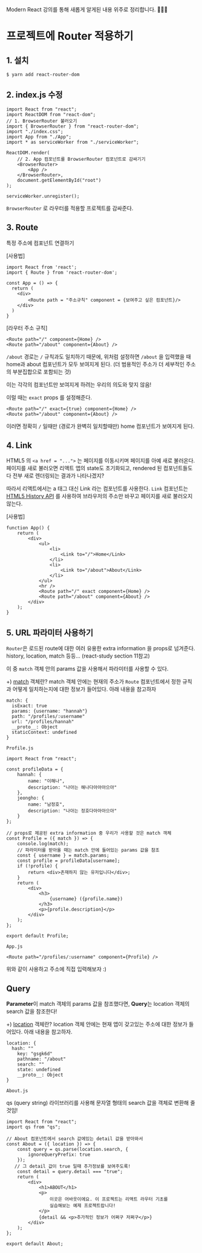Modern React 강의를 통해 새롭게 알게된 내용 위주로 정리합니다. 🙆🏻‍♀️

# 프로젝트에 Router 적용하기

## 1. 설치

```bash
$ yarn add react-router-dom
```

## 2. index.js 수정

```react
import React from "react";
import ReactDOM from "react-dom";
// 1. BrowserRouter 불러오기
import { BrowserRouter } from "react-router-dom";
import "./index.css";
import App from "./App";
import * as serviceWorker from "./serviceWorker";

ReactDOM.render(
  	// 2. App 컴포넌트를 BrowserRouter 컴포넌트로 감싸기기 
    <BrowserRouter>
        <App />
    </BrowserRouter>,
    document.getElementById("root")
);

serviceWorker.unregister();

```

`BrowserRouter` 로 라우터를 적용할 프로젝트를 감싸준다.

## 3. Route

특정 주소에 컴포넌트 연결하기

[사용법]

```react
import React from 'react';
import { Route } from 'react-router-dom';

const App = () => {
  return (
  	<div>
    	<Route path = "주소규칙" component = {보여주고 싶은 컴포넌트}/>
    </div>
  )
}
```

[라우터 주소 규칙]

```react
<Route path="/" component={Home} />
<Route path="/about" component={About} />
```

`/about` 경로는 `/` 규칙과도 일치하기 때문에, 위처럼 설정하면 `/about` 을 입력했을 때 home과 about 컴포넌트가 모두 보여지게 된다. (더 범용적인 주소가 더 세부적인 주소의 부분집합으로 포함되는 것)

이는 각각의 컴포넌트만 보여지게 하려는 우리의 의도와 맞지 않음!  

이럴 때는 `exact` props 를 설정해준다.

```react
<Route path="/" exact={true} component={Home} />
<Route path="/about" component={About} />
```

이러면 정확히 `/` 일때만 (경로가 완벽히 일치할때만) home 컴포넌트가 보여지게 된다.

## 4. Link

HTML5 의 `<a href = "...">` 는 페이지를 이동시키며 페이지를 아예 새로 불러온다. 페이지를 새로 불러오면 리액트 앱의 state도 초기화되고, rendered 된 컴포넌트들도 다 전부 새로 렌더링되는 결과가 나타나겠지?

따라서 리액트에서는 a 태그 대신 Link 라는 컴포넌트를 사용한다. `Link` 컴포넌트는 [HTML5 History API](https://developer.mozilla.org/ko/docs/Web/API/History) 를 사용하여 브라우저의 주소만 바꾸고 페이지를 새로 불러오지 않는다.

[사용법]

```react
function App() {
    return (
        <div>
            <ul>
                <li>
                    <Link to="/">Home</Link>
                </li>
                <li>
                    <Link to="/about">About</Link>
                </li>
            </ul>
            <hr />
            <Route path="/" exact component={Home} />
            <Route path="/about" component={About} />
        </div>
    );
}
```

## 5. URL 파라미터 사용하기

`Router`은 로드된 route에 대한 여러 유용한 extra information 을 props로 넘겨준다. history, location, match 등등... (react-study section 11참고)

이 중 `match` 객체 안의 params 값을 사용해서 파라미터를 사용할 수 있다. 

+) [match](https://reacttraining.com/react-router/web/api/match) 객체란?
match 객체 안에는 현재의 주소가 `Route` 컴포넌트에서 정한 규칙과 어떻게 일치하는지에 대한 정보가 들어있다. 아래 내용을 참고하자

```react
match: {
  isExact: true
  params: {username: "hannah"}
  path: "/profiles/:username"
  url: "/profiles/hannah"
  __proto__: Object
  staticContext: undefined  
}
```



`Profile.js`

```react
import React from "react";

const profileData = {
    hannah: {
        name: "이해나",
        description: "나아는 해나다아아아으아"
    },
    jeongho: {
        name: "남정호",
        description: "나아는 정호다아아아으아"
    }
};

// props로 제공된 extra information 중 우리가 사용할 것은 match 객체
const Profile = ({ match }) => {
    console.log(match);
  	// 파라미터를 받아올 때는 match 안에 들어있는 params 값을 참조
    const { username } = match.params;
    const profile = profileData[username];
    if (!profile) {
        return <div>존재하지 않는 유저입니다</div>;
    }
    return (
        <div>
            <h3>
                {username} ({profile.name})
            </h3>
            <p>{profile.description}</p>
        </div>
    );
};

export default Profile;

```

`App.js`

```react
<Route path="/profiles/:username" component={Profile} />
```

위와 같이 사용하고 주소에 직접 입력해보자 :)

## Query

**Parameter**이 match 객체의 params 값을 참조했다면, **Query**는 location 객체의 search 값을 참조한다! 

+) [location](https://reacttraining.com/react-router/web/api/location) 객체란?
location 객체 안에는 현재 앱이 갖고있는 주소에 대한 정보가 들어있다. 아래 내용을 참고하자.

```react
location: {
  hash: ""
	key: "gsgk6d"
	pathname: "/about"
	search: ""
	state: undefined
	__proto__: Object
}
```

`About.js`

qs (query string) 라이브러리를 사용해 문자열 형태의 search 값을 객체로 변환해 줄 것임!

```react
import React from "react";
import qs from "qs";

// About 컴포넌트에서 search 값에있는 detail 값을 받아와서
const About = ({ location }) => {
    const query = qs.parse(location.search, {
        ignoreQueryPrefix: true
    });
   // 그 detail 값이 true 일때 추가정보를 보여주도록!
    const detail = query.detail === "true";
    return (
        <div>
            <h1>ABOUT</h1>
            <p>
                이곳은 어바웃이에요. 이 프로젝트는 리액트 라우터 기초를
                실습해보는 예제 프로젝트랍니다!
            </p>
            {detail && <p>추가적인 정보가 어쩌구 저쩌구</p>}
        </div>
    );
};

export default About;
```

